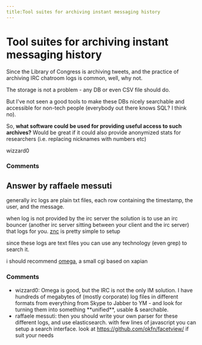 ```yaml
---
title:Tool suites for archiving instant messaging history
---
```

Tool suites for archiving instant messaging history
=====================
Since the Library of Congress is archiving tweets, and the practice of
archiving IRC chatroom logs is common, well, why not.

The storage is not a problem - any DB or even CSV file should do.

But I've not seen a good tools to make these DBs nicely searchable and
accessible for non-tech people (everybody out there knows SQL? I think
no).

So, **what software could be used for providing useful access to such
archives?** Would be great if it could also provide anonymized stats for
researchers (i.e. replacing nicknames with numbers etc)

wizzard0

### Comments ###


Answer by raffaele messuti
----------------
generally irc logs are plain txt files, each row containing the
timestamp, the user, and the message.

when log is not provided by the irc server the solution is to use an irc
bouncer (another irc server sitting between your client and the irc
server) that logs for you. [znc](http://wiki.znc.in/Log) is pretty
simple to setup

since these logs are text files you can use any technology (even grep)
to search it.

i should recommend [omega](http://xapian.org/docs/omega/), a small cgi
based on xapian

### Comments ###
* wizzard0: Omega is good, but the IRC is not the only IM solution. I have hundreds
of megabytes of (mostly corporate) log files in different formats from
everything from Skype to Jabber to YM - and look for turning them into
something \*\*unified\*\*, usable & searchable.
* raffaele messuti: then you should write your own parser for these different logs, and use
elasticsearch. with few lines of javascript you can setup a search
interface. look at https://github.com/okfn/facetview/ if suit your needs

